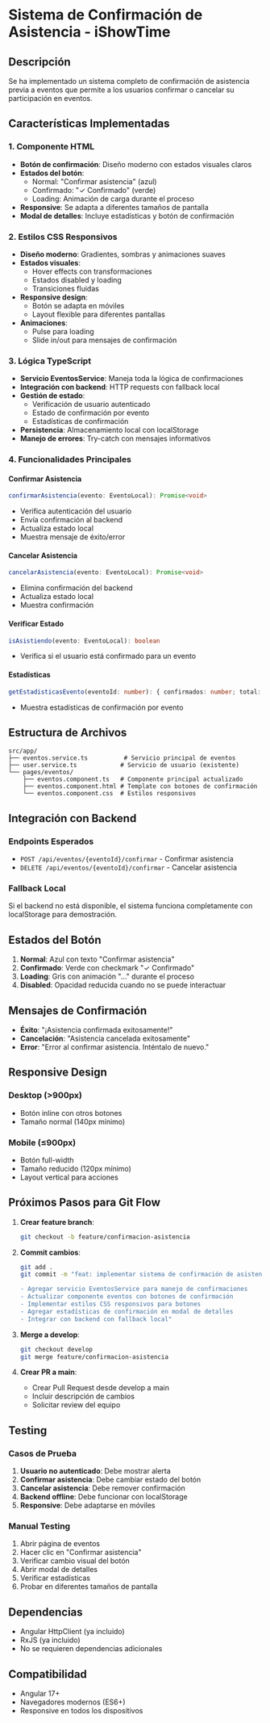 # Sistema de Confirmación de Asistencia - iShowTime

## Descripción
Se ha implementado un sistema completo de confirmación de asistencia previa a eventos que permite a los usuarios confirmar o cancelar su participación en eventos.

## Características Implementadas

### 1. Componente HTML
- **Botón de confirmación**: Diseño moderno con estados visuales claros
- **Estados del botón**: 
  - Normal: "Confirmar asistencia" (azul)
  - Confirmado: "✓ Confirmado" (verde)
  - Loading: Animación de carga durante el proceso
- **Responsive**: Se adapta a diferentes tamaños de pantalla
- **Modal de detalles**: Incluye estadísticas y botón de confirmación

### 2. Estilos CSS Responsivos
- **Diseño moderno**: Gradientes, sombras y animaciones suaves
- **Estados visuales**: 
  - Hover effects con transformaciones
  - Estados disabled y loading
  - Transiciones fluidas
- **Responsive design**: 
  - Botón se adapta en móviles
  - Layout flexible para diferentes pantallas
- **Animaciones**: 
  - Pulse para loading
  - Slide in/out para mensajes de confirmación

### 3. Lógica TypeScript
- **Servicio EventosService**: Maneja toda la lógica de confirmaciones
- **Integración con backend**: HTTP requests con fallback local
- **Gestión de estado**: 
  - Verificación de usuario autenticado
  - Estado de confirmación por evento
  - Estadísticas de confirmación
- **Persistencia**: Almacenamiento local con localStorage
- **Manejo de errores**: Try-catch con mensajes informativos

### 4. Funcionalidades Principales

#### Confirmar Asistencia
```typescript
confirmarAsistencia(evento: EventoLocal): Promise<void>
```
- Verifica autenticación del usuario
- Envía confirmación al backend
- Actualiza estado local
- Muestra mensaje de éxito/error

#### Cancelar Asistencia
```typescript
cancelarAsistencia(evento: EventoLocal): Promise<void>
```
- Elimina confirmación del backend
- Actualiza estado local
- Muestra confirmación

#### Verificar Estado
```typescript
isAsistiendo(evento: EventoLocal): boolean
```
- Verifica si el usuario está confirmado para un evento

#### Estadísticas
```typescript
getEstadisticasEvento(eventoId: number): { confirmados: number; total: number }
```
- Muestra estadísticas de confirmación por evento

## Estructura de Archivos

```
src/app/
├── eventos.service.ts          # Servicio principal de eventos
├── user.service.ts            # Servicio de usuario (existente)
└── pages/eventos/
    ├── eventos.component.ts   # Componente principal actualizado
    ├── eventos.component.html # Template con botones de confirmación
    └── eventos.component.css  # Estilos responsivos
```

## Integración con Backend

### Endpoints Esperados
- `POST /api/eventos/{eventoId}/confirmar` - Confirmar asistencia
- `DELETE /api/eventos/{eventoId}/confirmar` - Cancelar asistencia

### Fallback Local
Si el backend no está disponible, el sistema funciona completamente con localStorage para demostración.

## Estados del Botón

1. **Normal**: Azul con texto "Confirmar asistencia"
2. **Confirmado**: Verde con checkmark "✓ Confirmado"
3. **Loading**: Gris con animación "..." durante el proceso
4. **Disabled**: Opacidad reducida cuando no se puede interactuar

## Mensajes de Confirmación

- **Éxito**: "¡Asistencia confirmada exitosamente!"
- **Cancelación**: "Asistencia cancelada exitosamente"
- **Error**: "Error al confirmar asistencia. Inténtalo de nuevo."

## Responsive Design

### Desktop (>900px)
- Botón inline con otros botones
- Tamaño normal (140px mínimo)

### Mobile (≤900px)
- Botón full-width
- Tamaño reducido (120px mínimo)
- Layout vertical para acciones

## Próximos Pasos para Git Flow

1. **Crear feature branch**:
   ```bash
   git checkout -b feature/confirmacion-asistencia
   ```

2. **Commit cambios**:
   ```bash
   git add .
   git commit -m "feat: implementar sistema de confirmación de asistencia

   - Agregar servicio EventosService para manejo de confirmaciones
   - Actualizar componente eventos con botones de confirmación
   - Implementar estilos CSS responsivos para botones
   - Agregar estadísticas de confirmación en modal de detalles
   - Integrar con backend con fallback local"
   ```

3. **Merge a develop**:
   ```bash
   git checkout develop
   git merge feature/confirmacion-asistencia
   ```

4. **Crear PR a main**:
   - Crear Pull Request desde develop a main
   - Incluir descripción de cambios
   - Solicitar review del equipo

## Testing

### Casos de Prueba
1. **Usuario no autenticado**: Debe mostrar alerta
2. **Confirmar asistencia**: Debe cambiar estado del botón
3. **Cancelar asistencia**: Debe remover confirmación
4. **Backend offline**: Debe funcionar con localStorage
5. **Responsive**: Debe adaptarse en móviles

### Manual Testing
1. Abrir página de eventos
2. Hacer clic en "Confirmar asistencia"
3. Verificar cambio visual del botón
4. Abrir modal de detalles
5. Verificar estadísticas
6. Probar en diferentes tamaños de pantalla

## Dependencias

- Angular HttpClient (ya incluido)
- RxJS (ya incluido)
- No se requieren dependencias adicionales

## Compatibilidad

- Angular 17+
- Navegadores modernos (ES6+)
- Responsive en todos los dispositivos 